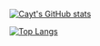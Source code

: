 [![Cayt's GitHub stats](https://github-readme-stats.vercel.app/api?username=cayt-schlichting-solv&layout=compact&theme=nightowl&count_private=true)](https://github.com/cayt-schlichting-solv/github-readme-stats)
  
[![Top Langs](https://github-readme-stats.vercel.app/api/top-langs/?username=cayt-schlichting-solv&layout=compact&theme=nightowl&count_private=true)](https://github.com/cayt-schlichting-solv/github-readme-stats)

<!--
**Cayt-Schlichting-SOLV/Cayt-Schlichting-SOLV** is a ✨ _special_ ✨ repository because its `README.md` (this file) appears on your GitHub profile.

Here are some ideas to get you started:

- 🔭 I’m currently working on ...
- 🌱 I’m currently learning ...
- 👯 I’m looking to collaborate on ...
- 🤔 I’m looking for help with ...
- 💬 Ask me about ...
- 📫 How to reach me: ...
- 😄 Pronouns: ...
- ⚡ Fun fact: ...
-->
